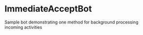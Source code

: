 # ImmediateAcceptBot
Sample bot demonstrating one method for background processing incoming activities 
